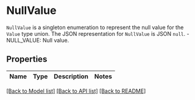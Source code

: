 # NullValue

`NullValue` is a singleton enumeration to represent the null value for the `Value` type union.  The JSON representation for `NullValue` is JSON `null`.   - NULL_VALUE: Null value.

## Properties

Name | Type | Description | Notes
------------ | ------------- | ------------- | -------------

[[Back to Model list]](../README.md#documentation-for-models) [[Back to API list]](../README.md#documentation-for-api-endpoints) [[Back to README]](../README.md)

